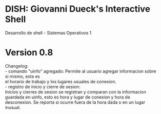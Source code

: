 # DISH: Giovanni Dueck's Interactive Shell
Desarrollo de shell - Sistemas Operativos 1

# Version 0.8
Changelog:\
    - comando "uinfo" agregado:
        Permite al usuario agregar informacion sobre si mismo, esta es\
        el horario de trabajo y los lugares usuales de conexion.\
    - registro de inicio y cierre de sesion:\
        Inicios y cierres de sesion se registran y comparan con la informacion\
        guardada en uinfo, esto es hora y lugar de conexion y hora de\
        desconexion. Se reporta si ocurre fuera de la hora dada o en un lugar\
        inusual.
